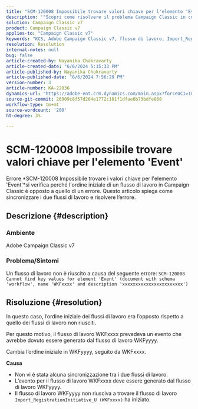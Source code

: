 ```yaml
---
title: "SCM-120008 Impossibile trovare valori chiave per l'elemento 'Event'"
description: '"Scopri come risolvere il problema Campaign Classic in cui un flusso di lavoro non riesce e viene visualizzato l’errore SCM-120008 Impossibile trovare valori chiave per l’elemento "Event""'
solution: Campaign Classic v7
product: Campaign Classic v7
applies-to: "Campaign Classic v7"
keywords: "KCS, Adobe Campaign Classic v7, flusso di lavoro, Import_RegistrationInitiative_U, errore, risoluzione dei problemi, ACC, trova, valori chiave, SCM-120008"
resolution: Resolution
internal-notes: null
bug: false
article-created-by: Nayanika Chakravarty
article-created-date: "6/6/2024 5:15:33 PM"
article-published-by: Nayanika Chakravarty
article-published-date: "6/6/2024 7:56:29 PM"
version-number: 3
article-number: KA-22036
dynamics-url: "https://adobe-ent.crm.dynamics.com/main.aspx?forceUCI=1&pagetype=entityrecord&etn=knowledgearticle&id=fd68fe5e-2824-ef11-840a-00224809adb3"
source-git-commit: 26909c8f57d264e1772c101f1dfae6b73bdfe868
workflow-type: tm+mt
source-wordcount: '200'
ht-degree: 3%

---
```


# SCM-120008 Impossibile trovare valori chiave per l&#39;elemento &#39;Event&#39;


Errore *SCM-120008 Impossibile trovare i valori chiave per l&#39;elemento &#39;Event&#39;*si verifica perché l&#39;ordine iniziale di un flusso di lavoro in Campaign Classic è opposto a quello di un errore. Questo articolo spiega come sincronizzare i due flussi di lavoro e risolvere l’errore.

## Descrizione {#description}


### <b>Ambiente</b>

Adobe Campaign Classic v7

### <b>Problema/Sintomi</b>

Un flusso di lavoro non è riuscito a causa del seguente errore:
`SCM-120008 Cannot find key values for element 'Event' (document with schema 'workflow', name 'WKFxxxx' and description 'xxxxxxxxxxxxxxxxxxxxxxx')`

## Risoluzione {#resolution}


In questo caso, l’ordine iniziale dei flussi di lavoro era l’opposto rispetto a quello dei flussi di lavoro non riusciti.

Per questo motivo, il flusso di lavoro WKFxxxx prevedeva un evento che avrebbe dovuto essere generato dal flusso di lavoro WKFyyyy.

Cambia l’ordine iniziale in WKFyyyy, seguito da WKFxxxx.

<b>Causa</b>

- Non vi è stata alcuna sincronizzazione tra i due flussi di lavoro.
- L’evento per il flusso di lavoro WKFxxxx deve essere generato dal flusso di lavoro WKFyyyy.
- Il flusso di lavoro WKFyyyy non riusciva a trovare il flusso di lavoro `Import_RegistrationInitiative_U (WKFxxxx)` ha iniziato.



